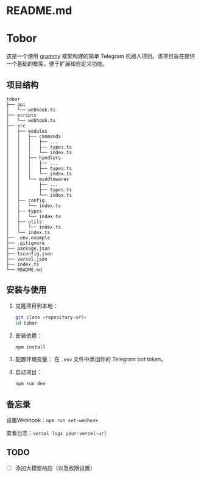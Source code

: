 # README.md

# Tobor

这是一个使用 [grammy](https://grammy.dev/zh/) 框架构建的简单 Telegram 机器人项目。该项目旨在提供一个基础的框架，便于扩展和自定义功能。

## 项目结构

```
tobor
├── api
│   └── webhook.ts
├── scripts
│   └── webhook.ts
├── src
│   ├── modules
│   │   ├── commands
│   │   │   ├── ...
│   │   │   ├── types.ts
│   │   │   └── index.ts
│   │   ├── handlers
│   │   │   ├── ...
│   │   │   ├── types.ts
│   │   │   └── index.ts
│   │   └── middlewares
│   │       ├── ...
│   │       ├── types.ts
│   │       └── index.ts
│   ├── config
│   │   └── index.ts
│   ├── types
│   │   └── index.ts
│   ├── utils
│   │   └── index.ts
│   └── index.ts
├── .env.example
├── .gitignore
├── package.json
├── tsconfig.json
├── vercel.json
├── index.ts
└── README.md
```

## 安装与使用

1. 克隆项目到本地：
   ```bash
   git clone <repository-url>
   cd tobor
   ```

2. 安装依赖：
   ```bash
   npm install
   ```

3. 配置环境变量：
   在 `.env` 文件中添加你的 Telegram bot token。

4. 启动项目：
   ```bash
   npm run dev
   ```

## 备忘录

设置Webhook：`npm run set-webhook`

查看日志：`vercel logs your-vercel-url`

## TODO

- [ ] 添加大模型响应（以及权限设置）